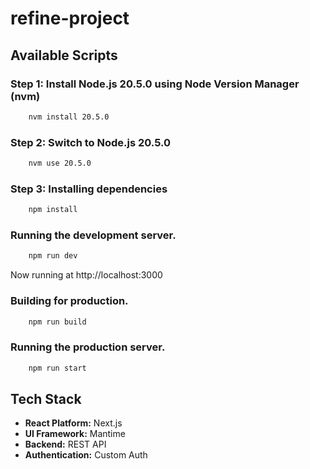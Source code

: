 # refine-project

## Available Scripts

### Step 1: Install Node.js 20.5.0 using Node Version Manager (nvm)

```bash
    nvm install 20.5.0
```

### Step 2: Switch to Node.js 20.5.0
```bash
    nvm use 20.5.0
```

### Step 3: Installing dependencies
```bash
    npm install
```

### Running the development server.

```bash
    npm run dev
```
Now running at http://localhost:3000

### Building for production.

```bash
    npm run build
```

### Running the production server.

```bash
    npm run start
```

## Tech Stack

- **React Platform:** Next.js
- **UI Framework:** Mantime
- **Backend:** REST API
- **Authentication:** Custom Auth
